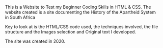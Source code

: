 This is a Website to Test my Beginner Coding Skills in HTML & CSS. 
The website created is a site documenting the History of the Apartheid System in South Africa

Key to look at is the HTML/CSS code used, the techniques involved, the file structure and the Images selection and Original text I developed.

The site was created in 2020.
